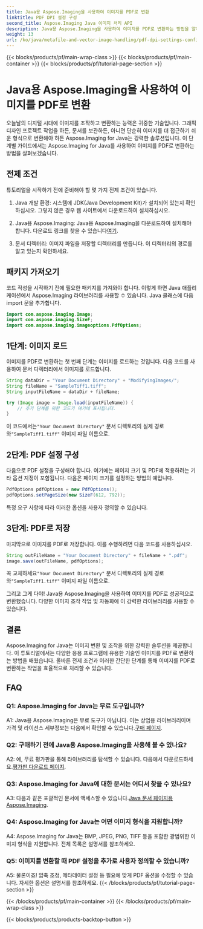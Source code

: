 ```yaml
---
title: Java용 Aspose.Imaging을 사용하여 이미지를 PDF로 변환
linktitle: PDF DPI 설정 구성
second_title: Aspose.Imaging Java 이미지 처리 API
description: Java용 Aspose.Imaging을 사용하여 이미지를 PDF로 변환하는 방법을 알아보세요. 효율적인 이미지 조작을 위한 단계별 가이드입니다.
weight: 13
url: /ko/java/metafile-and-vector-image-handling/pdf-dpi-settings-configuration/
---
```


{{< blocks/products/pf/main-wrap-class >}}
{{< blocks/products/pf/main-container >}}
{{< blocks/products/pf/tutorial-page-section >}}

# Java용 Aspose.Imaging을 사용하여 이미지를 PDF로 변환

오늘날의 디지털 시대에 이미지를 조작하고 변환하는 능력은 귀중한 기술입니다. 그래픽 디자인 프로젝트 작업을 하든, 문서를 보관하든, 아니면 단순히 이미지를 더 접근하기 쉬운 형식으로 변환해야 하든 Aspose.Imaging for Java는 강력한 솔루션입니다. 이 단계별 가이드에서는 Aspose.Imaging for Java를 사용하여 이미지를 PDF로 변환하는 방법을 살펴보겠습니다.

## 전제 조건

튜토리얼을 시작하기 전에 준비해야 할 몇 가지 전제 조건이 있습니다.

1. Java 개발 환경: 시스템에 JDK(Java Development Kit)가 설치되어 있는지 확인하십시오. 그렇지 않은 경우 웹 사이트에서 다운로드하여 설치하십시오.

2.  Java용 Aspose.Imaging: Java용 Aspose.Imaging을 다운로드하여 설치해야 합니다. 다운로드 링크를 찾을 수 있습니다[여기](https://releases.aspose.com/imaging/java/).

3. 문서 디렉터리: 이미지 파일을 저장할 디렉터리를 만듭니다. 이 디렉터리의 경로를 알고 있는지 확인하세요.

## 패키지 가져오기

코드 작성을 시작하기 전에 필요한 패키지를 가져와야 합니다. 이렇게 하면 Java 애플리케이션에서 Aspose.Imaging 라이브러리를 사용할 수 있습니다. Java 클래스에 다음 import 문을 추가합니다.

```java
import com.aspose.imaging.Image;
import com.aspose.imaging.SizeF;
import com.aspose.imaging.imageoptions.PdfOptions;
```

## 1단계: 이미지 로드

이미지를 PDF로 변환하는 첫 번째 단계는 이미지를 로드하는 것입니다. 다음 코드를 사용하여 문서 디렉터리에서 이미지를 로드합니다.

```java
String dataDir = "Your Document Directory" + "ModifyingImages/";
String fileName = "SampleTiff1.tiff";
String inputFileName = dataDir + fileName;

try (Image image = Image.load(inputFileName)) {
    // 추가 단계를 위한 코드가 여기에 표시됩니다.
}
```

 이 코드에서는`"Your Document Directory"` 문서 디렉토리의 실제 경로와`"SampleTiff1.tiff"` 이미지 파일 이름으로.

## 2단계: PDF 설정 구성

다음으로 PDF 설정을 구성해야 합니다. 여기에는 페이지 크기 및 PDF에 적용하려는 기타 옵션 지정이 포함됩니다. 다음은 페이지 크기를 설정하는 방법의 예입니다.

```java
PdfOptions pdfOptions = new PdfOptions();
pdfOptions.setPageSize(new SizeF(612, 792));
```

특정 요구 사항에 따라 이러한 옵션을 사용자 정의할 수 있습니다.

## 3단계: PDF로 저장

마지막으로 이미지를 PDF로 저장합니다. 이를 수행하려면 다음 코드를 사용하십시오.

```java
String outFileName = "Your Document Directory" + fileName + ".pdf";
image.save(outFileName, pdfOptions);
```

 꼭 교체하세요`"Your Document Directory"` 문서 디렉토리의 실제 경로와`"SampleTiff1.tiff"` 이미지 파일 이름으로.

그리고 그게 다야! Java용 Aspose.Imaging을 사용하여 이미지를 PDF로 성공적으로 변환했습니다. 다양한 이미지 조작 작업 및 자동화에 이 강력한 라이브러리를 사용할 수 있습니다.

## 결론

Aspose.Imaging for Java는 이미지 변환 및 조작을 위한 강력한 솔루션을 제공합니다. 이 튜토리얼에서는 다양한 응용 프로그램에 유용한 기술인 이미지를 PDF로 변환하는 방법을 배웠습니다. 올바른 전제 조건과 이러한 간단한 단계를 통해 이미지를 PDF로 변환하는 작업을 효율적으로 처리할 수 있습니다.

## FAQ

### Q1: Aspose.Imaging for Java는 무료 도구입니까?

A1: Java용 Aspose.Imaging은 무료 도구가 아닙니다. 이는 상업용 라이브러리이며 가격 및 라이선스 세부정보는 다음에서 확인할 수 있습니다.[구매 페이지](https://purchase.aspose.com/buy).

### Q2: 구매하기 전에 Java용 Aspose.Imaging을 사용해 볼 수 있나요?

 A2: 예, 무료 평가판을 통해 라이브러리를 탐색할 수 있습니다. 다음에서 다운로드하세요.[평가판 다운로드 페이지](https://releases.aspose.com/).

### Q3: Aspose.Imaging for Java에 대한 문서는 어디서 찾을 수 있나요?

 A3: 다음과 같은 포괄적인 문서에 액세스할 수 있습니다.[Java 문서 페이지용 Aspose.Imaging](https://reference.aspose.com/imaging/java/).

### Q4: Aspose.Imaging for Java는 어떤 이미지 형식을 지원합니까?

A4: Aspose.Imaging for Java는 BMP, JPEG, PNG, TIFF 등을 포함한 광범위한 이미지 형식을 지원합니다. 전체 목록은 설명서를 참조하세요.

### Q5: 이미지를 변환할 때 PDF 설정을 추가로 사용자 정의할 수 있습니까?

A5: 물론이죠! 압축 조정, 메타데이터 설정 등 필요에 맞게 PDF 옵션을 수정할 수 있습니다. 자세한 옵션은 설명서를 참조하세요.
{{< /blocks/products/pf/tutorial-page-section >}}

{{< /blocks/products/pf/main-container >}}
{{< /blocks/products/pf/main-wrap-class >}}

{{< blocks/products/products-backtop-button >}}

